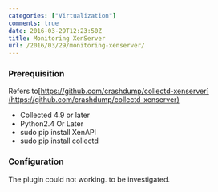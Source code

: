 ```yaml
---
categories: ["Virtualization"]
comments: true
date: 2016-03-29T12:23:50Z
title: Monitoring XenServer
url: /2016/03/29/monitoring-xenserver/
---
```


### Prerequisition
Refers
to[https://github.com/crashdump/collectd-xenserver](https://github.com/crashdump/collectd-xenserver)     

* Collected 4.9 or later
* Python2.4 Or Later
* sudo pip install XenAPI
* sudo pip install collectd

### Configuration
The plugin could not working. to be investigated.
